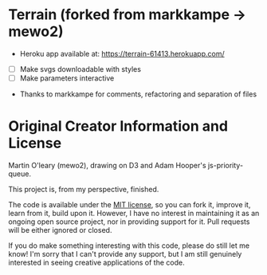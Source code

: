 # Terrain (forked from markkampe -> mewo2)

* Heroku app available at: https://terrain-61413.herokuapp.com/
* [ ] Make svgs downloadable with styles
* [ ] Make parameters interactive 
* Thanks to markkampe for comments, refactoring and separation of files


# Original Creator Information and License

Martin O'leary (mewo2), drawing on D3 and Adam Hooper's js-priority-queue.

This project is, from my perspective, finished.

The code is available under the [MIT license][license], so you can fork it,
improve it, learn from it, build upon it. However, I have no interest in
maintaining it as an ongoing open source project, nor in providing support for
it. Pull requests will be either ignored or closed.

If you do make something interesting with this code, please do still let me know! I'm sorry that I can't provide any support, but I am still genuinely interested in seeing creative applications of the code.

[uncharted]: https://twitter.com/unchartedatlas
[notes]: https://mewo2.com/notes/terrain/
[license]: https://github.com/mewo2/terrain/blob/master/LICENSE.md